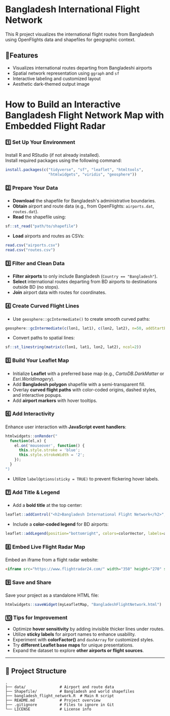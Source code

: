 
# Bangladesh International Flight Network

This R project visualizes the international flight routes from Bangladesh using OpenFlights data and shapefiles for geographic context.

## 📌Features

- Visualizes international routes departing from Bangladeshi airports
- Spatial network representation using `ggraph` and `sf`
- Interactive labeling and customized layout
- Aesthetic dark-themed output image


# How to Build an Interactive Bangladesh Flight Network Map with Embedded Flight Radar


### 1️⃣ Set Up Your Environment
Install R and RStudio (if not already installed).  
Install required packages using the following command:

```r
install.packages(c("tidyverse", "sf", "leaflet", "htmltools", 
                   "htmlwidgets", "viridis", "geosphere"))
```

### 2️⃣ Prepare Your Data
- **Download** the shapefile for Bangladesh's administrative boundaries.
- **Obtain** airport and route data (e.g., from OpenFlights: `airports.dat`, `routes.dat`).
- **Read** the shapefile using:

```r
sf::st_read("path/to/shapefile")
```

- **Load** airports and routes as CSVs:

```r
read.csv("airports.csv")
read.csv("routes.csv")
```

### 3️⃣ Filter and Clean Data
- **Filter airports** to only include Bangladesh (`Country == "Bangladesh"`).
- **Select** international routes departing from BD airports to destinations outside BD (no stops).
- **Join** airport data with routes for coordinates.

### 4️⃣ Create Curved Flight Lines
- Use `geosphere::gcIntermediate()` to create smooth curved paths:

```r
geosphere::gcIntermediate(c(lon1, lat1), c(lon2, lat2), n=50, addStartEnd=TRUE)
```

- Convert paths to spatial lines:

```r
sf::st_linestring(matrix(c(lon1, lat1, lon2, lat2), ncol=2))
```

### 5️⃣ Build Your Leaflet Map
- Initialize **Leaflet** with a preferred base map (e.g., *CartoDB.DarkMatter* or *Esri.WorldImagery*).
- Add **Bangladesh polygon** shapefile with a semi-transparent fill.
- Overlay **curved flight paths** with color-coded origins, dashed styles, and interactive popups.
- Add **airport markers** with hover tooltips.

### 6️⃣ Add Interactivity
Enhance user interaction with **JavaScript event handlers**:

```js
htmlwidgets::onRender("
  function(el,x) { 
    el.on('mouseover', function() {
      this.style.stroke = 'blue';
      this.style.strokeWidth = '2';
    });
  }
")
```

- Utilize `labelOptions(sticky = TRUE)` to prevent flickering hover labels.

### 7️⃣ Add Title & Legend
- Add a **bold title** at the top center:

```r
leaflet::addControl("<h2>Bangladesh International Flight Network</h2>", position = "topcenter")
```

- Include a **color-coded legend** for BD airports:

```r
leaflet::addLegend(position="bottomright", colors=colorVector, labels=airportNames)
```

### 8️⃣ Embed Live Flight Radar Map
Embed an iframe from a flight radar website:

```html
<iframe src="https://www.flightradar24.com/" width="350" height="270" style="border:2px solid black; border-radius:10px;"></iframe>
```

### 9️⃣ Save and Share
Save your project as a standalone HTML file:

```r
htmlwidgets::saveWidget(myLeafletMap, "BangladeshFlightNetwork.html")
```

### 🔟 Tips for Improvement
- Optimize **hover sensitivity** by adding invisible thicker lines under routes.
- Utilize **sticky labels** for airport names to enhance usability.
- Experiment with **colorFactor()** and `dashArray` for customized styles.
- Try **different Leaflet base maps** for unique presentations.
- Expand the dataset to explore **other airports or flight sources**.

---


## 📁 Project Structure

```text
.
├── data/               # Airport and route data
├── Shapefile/          # Bangladesh and world shapefiles
├── bangladesh_flight_network.R  # Main R script
├── README.md           # Project overview
├── .gitignore          # Files to ignore in Git
└── LICENSE             # License info


